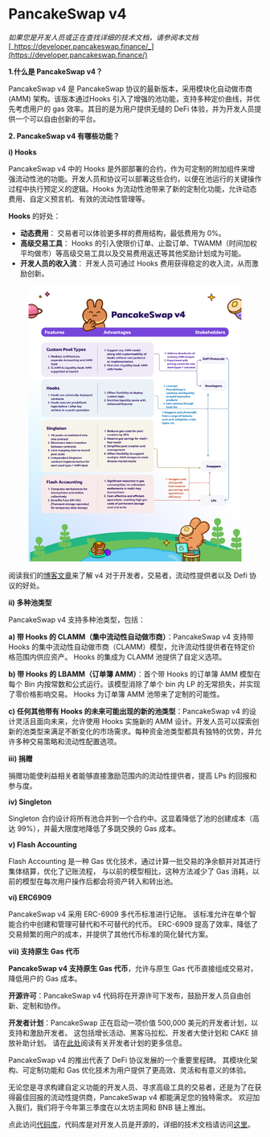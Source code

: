 # PancakeSwap v4

_如果您是开发人员或正在查找详细的技术文档，请参阅本文档_ [_https://developer.pancakeswap.finance/_](https://developer.pancakeswap.finance/)

**1.什么是 PancakeSwap v4？**&#x20;

PancakeSwap v4 是 PancakeSwap 协议的最新版本，采用模块化自动做市商 (AMM) 架构。该版本通过Hooks 引入了增强的池功能，支持多种定价曲线，并优先考虑用户的 gas 效率。其目的是为用户提供无缝的 DeFi 体验，并为开发人员提供一个可以自由创新的平台。

&#x20;**2. PancakeSwap v4 有哪些功能？**&#x20;

**i) Hooks**

PancakeSwap v4 中的 Hooks 是外部部署的合约，作为可定制的附加组件来增强流动性池的功能。开发人员和协议可以部署这些合约，以便在池运行的关键操作过程中执行预定义的逻辑。Hooks 为流动性池带来了新的定制化功能，允许动态费用、自定义预言机、有效的流动性管理等。

**Hooks** 的好处：&#x20;

* **动态费用**： 交易者可以体验更多样的费用结构，最低费用为 0%。&#x20;
* **高级交易工具**： Hooks 的引入使限价订单、止盈订单、TWAMM（时间加权平均做市）等高级交易工具以及交易费用返还等其他奖励计划成为可能。&#x20;
* **开发人员的收入流**： 开发人员可通过 Hooks 费用获得稳定的收入流，从而激励创新。

<figure><img src="../../.gitbook/assets/image (387).png" alt=""><figcaption></figcaption></figure>

阅读我们的[博客文章](https://blog.pancakeswap.finance/articles/everything-you-need-to-know-about-pancake-swap-v4-what-s-in-it-for-developers-traders-liquidity-providers-and-defi-protocols)来了解 v4 对于开发者，交易者，流动性提供者以及 Defi 协议的好处。

**ii) 多种池类型**&#x20;

PancakeSwap v4 支持多种池类型，包括：

&#x20;**a) 带 Hooks 的 CLAMM（集中流动性自动做市商）**：PancakeSwap v4 支持带 Hooks 的集中流动性自动做市商（CLAMM）模型，允许流动性提供者在特定价格范围内供应资产。 Hooks 的集成为 CLAMM 池提供了自定义选项。&#x20;

**b) 带 Hooks 的 LBAMM（订单簿 AMM）**：首个带 Hooks 的订单簿 AMM 模型在每个 Bin 内按常数和公式运行。该模型消除了单个 bin 内 LP 的无常损失，并实现了零价格影响交易。 Hooks 为订单簿 AMM 池带来了定制的可能性。&#x20;

**c) 任何其他带有 Hooks 的未来可能出现的新的池类型**：PancakeSwap v4 的设计灵活且面向未来，允许使用 Hooks 实施新的 AMM 设计。开发人员可以探索创新的池类型来满足不断变化的市场需求。每种资金池类型都具有独特的优势，并允许多种交易策略和流动性配置选项。&#x20;

**iii) 捐赠**&#x20;

捐赠功能使利益相关者能够直接激励范围内的流动性提供者，提高 LPs 的回报和参与度。

&#x20;**iv) Singleton**

Singleton 合约设计将所有池合并到一个合约中。这显着降低了池的创建成本（高达 99%），并最大限度地降低了多跳交换的 Gas 成本。

**v) Flash Accounting**&#x20;

Flash Accounting 是一种 Gas 优化技术，通过计算一批交易的净余额并对其进行集体结算，优化了记账流程， 与以前的模型相比，这种方法减少了 Gas 消耗，以前的模型在每次用户操作后都会将资产转入和转出池。

**vi) ERC6909**&#x20;

PancakeSwap v4 采用 ERC-6909 多代币标准进行记账。 该标准允许在单个智能合约中创建和管理可替代和不可替代的代币。 ERC-6909 提高了效率，降低了交易频繁的用户的成本，并提供了其他代币标准的简化替代方案。

**vii) 支持原生 Gas 代币**

&#x20;**PancakeSwap v4 支持原生 Gas 代币**，允许与原生 Gas 代币直接组成交易对，降低用户的 Gas 成本。&#x20;

**开源许可**：PancakeSwap v4 代码将在开源许可下发布，鼓励开发人员自由创新、定制和协作。&#x20;

**开发者计划**：PancakeSwap 正在启动一项价值 500,000 美元的开发者计划，以支持和激励开发者。 这包括增长活动、黑客马拉松、开发者大使计划和 CAKE 排放补助计划。 请在[此处](https://blog.pancakeswap.finance/articles/introducing-pancake-swap-s-500-k-developer-program-and-cake-emissions-grant-program)阅读有关开发者计划的更多信息。

PancakeSwap v4 的推出代表了 DeFi 协议发展的一个重要里程碑。 其模块化架构、可定制功能和 Gas 优化技术为用户提供了更高效、灵活和有意义的体验。

无论您是寻求构建自定义功能的开发人员、寻求高级工具的交易者，还是为了在获得最佳回报的流动性提供商，PancakeSwap v4 都能满足您的独特需求。 欢迎加入我们，我们将于今年第三季度在以太坊主网和 BNB 链上推出。

点此访问[代码库](https://github.com/pancakeswap/pancake-v4-core)，代码库是对开发人员是开源的，详细的技术文档请访问[这里](https://developer.pancakeswap.finance/)。
